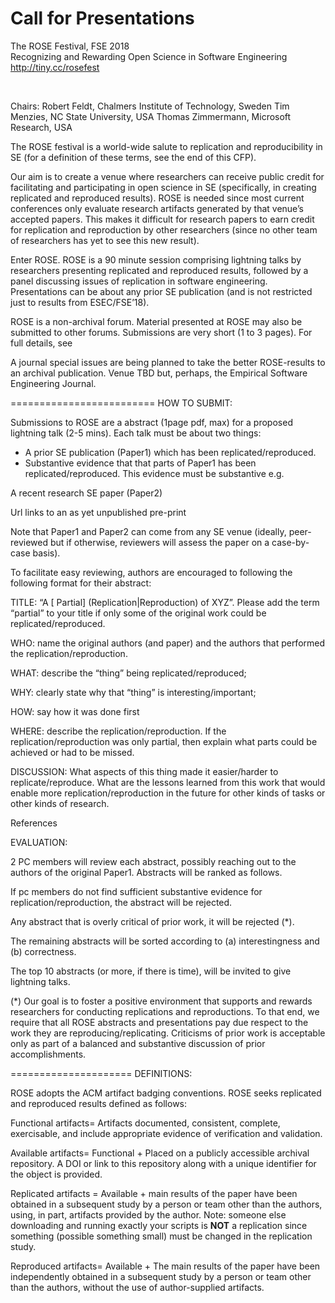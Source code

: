 # Call for Presentations

The ROSE Festival, FSE 2018   
Recognizing and Rewarding Open Science in Software Engineering      
http://tiny.cc/rosefest     

﻿

Chairs:
Robert Feldt, Chalmers Institute of Technology, Sweden
Tim Menzies, NC State University, USA
Thomas Zimmermann, Microsoft Research, USA

The ROSE festival is a world-wide salute to replication and reproducibility in SE (for a definition of these terms, see the end of this CFP).

Our aim is to create a venue where researchers can receive public credit for facilitating and participating in open science in SE (specifically, in creating replicated and reproduced results). ROSE is needed since most current conferences only evaluate research artifacts generated by that venue’s accepted papers. This makes it difficult for research papers to earn credit for replication and reproduction by other researchers (since no other team of researchers has yet to see this new result).

Enter ROSE. ROSE is a 90 minute session comprising lightning talks by researchers presenting replicated and reproduced results, followed by a panel discussing issues of replication in software engineering. Presentations can be about any prior SE publication (and is not restricted just to results from ESEC/FSE’18).

ROSE is a non-archival forum. Material presented at ROSE may also be submitted to other forums. Submissions are very short (1 to 3 pages). For full details, see

A journal special issues are being planned to take the better ROSE-results to an archival publication. Venue TBD but, perhaps, the Empirical Software Engineering Journal.

=========================
HOW TO SUBMIT:

Submissions  to ROSE are a abstract  (1page pdf, max) for a proposed lightning talk (2-5 mins). Each talk must be about two things:

- A prior SE publication (Paper1) which has been replicated/reproduced.
- Substantive evidence that that parts of Paper1 has been replicated/reproduced. This evidence must be substantive e.g.

A recent research SE paper (Paper2)

Url links to an as yet unpublished pre-print


Note that Paper1 and Paper2 can come from any SE venue (ideally, peer-reviewed but if otherwise, reviewers will assess the paper on a case-by-case basis).


To facilitate easy reviewing, authors are encouraged to following the following format for their abstract:

TITLE: “A [ Partial] (Replication|Reproduction) of XYZ”. Please add the term “partial” to your title if only some of the original work could be replicated/reproduced.

WHO: name the original authors (and paper) and the authors that performed the replication/reproduction.

WHAT: describe the “thing” being replicated/reproduced;

WHY: clearly state why that “thing” is interesting/important;

HOW: say how it was done first

WHERE: describe the replication/reproduction. If the replication/reproduction was only partial, then explain what parts could be achieved or had to be missed.

DISCUSSION: What aspects of this thing made it easier/harder to replicate/reproduce. What are the lessons learned from this work that would enable more replication/reproduction in the future for other kinds of tasks or other kinds of research.

References


EVALUATION:


2 PC members will review each abstract, possibly reaching out to the authors of the original Paper1.   Abstracts will be ranked as follows.

If pc members do not find sufficient substantive evidence for replication/reproduction, the abstract will be rejected.  

Any abstract that is overly critical of prior work, it will be rejected (*).

The remaining abstracts will be sorted according to (a) interestingness and (b) correctness.  

The top 10 abstracts (or more, if there is time), will be invited to give lightning talks.


(*) Our goal is to foster a positive environment that supports and rewards researchers for conducting replications and reproductions.  To that end, we require that all ROSE abstracts and presentations pay due respect to the work they are reproducing/replicating. Criticisms of prior work is acceptable only as part of a balanced and substantive discussion of prior accomplishments.

=====================
DEFINITIONS:

ROSE adopts the ACM artifact badging conventions. ROSE seeks replicated and reproduced results defined as follows:

Functional artifacts=  Artifacts documented, consistent, complete, exercisable, and include appropriate evidence of verification and validation.

Available artifacts= Functional + Placed on a publicly accessible archival repository. A DOI or link to this repository along with a unique identifier for the object is provided.

Replicated artifacts = Available + main results of the paper have been obtained in a subsequent study by a person or team other than the authors, using, in part, artifacts provided by the author. Note: someone else downloading and running exactly your scripts is **NOT** a replication since something  (possible something small) must be changed in the replication study.

Reproduced artifacts= Available + The main results of the paper have been independently obtained in a subsequent study by a person or team other than the authors, without the use of author-supplied artifacts. 
